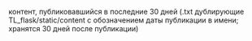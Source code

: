 контент, публиковавшийся в последние 30 дней (.txt дублирующие TL_flask/static/content с обозначением даты публикации в имени; хранятся 30 дней после публикации)